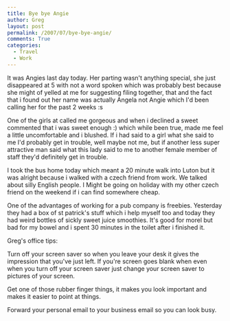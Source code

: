 ```yaml
---
title: Bye bye Angie
author: Greg
layout: post
permalink: /2007/07/bye-bye-angie/
comments: True
categories:
  - Travel
  - Work
---
```

It was Angies last day today. Her parting wasn't anything special, she just disappeared at 5 with not a word spoken which was probably best because she might of yelled at me for suggesting filing together, that and the fact that i found out her name was actually Angela not Angie which I'd been calling her for the past 2 weeks :s

One of the girls at called me gorgeous and when i declined a sweet commented that i was sweet enough :) which while been true, made me feel a little uncomfortable and i blushed. If i had said to a girl what she said to me I'd probably get in trouble, well maybe not me, but if another less super attractive man said what this lady said to me to another female member of staff they'd definitely get in trouble.

I took the bus home today which meant a 20 minute walk into Luton but it was alright because i walked with a czech friend from work. We talked about silly English people. I Might be going on holiday with my other czech friend on the weekend if i can find somewhere cheap.

One of the advantages of working for a pub company is freebies. Yesterday they had a box of st patrick's stuff which i help myself too and today they had weird bottles of sickly sweet juice smoothies. It's good for morel but bad for my bowel and i spent 30 minutes in the toilet after i finished it.

Greg's office tips:

Turn off your screen saver so when you leave your desk it gives the impression that you've just left. If you're screen goes blank when even when you turn off your screen saver just change your screen saver to pictures of your screen.

Get one of those rubber finger things, it makes you look important and makes it easier to point at things.

Forward your personal email to your business email so you can look busy.
